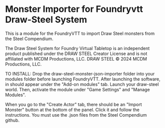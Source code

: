 # Monster Importer for Foundryvtt Draw-Steel System

This is a module for the FoundryVTT to import Draw Steel monsters from the Steel Compendium.



The Draw Steel System for Foundry Virtual Tabletop is an independent product published under the DRAW STEEL Creator License and is not affiliated with MCDM Productions, LLC. DRAW STEEL © 2024 MCDM Productions, LLC.

TO INSTALL: Drop the draw-steel-monster-json-importer folder into your modules folder before launching FoundryVTT.  After launching the software, in should appear under the "Add-on modules" tab.  Launch your draw-steel world.  Then, activate the module under "Game Settings" and "Manage Modules".

When you go to the "Create Actor" tab, there should be an "Import Monster" button at the bottom of the panel.  Click it and follow the instructions.  You must use the .json files from the Steel Compendium github.
